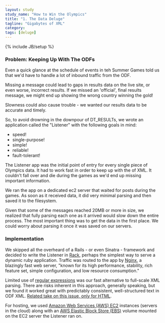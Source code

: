```yaml
---
layout: study
study_name: "How to Win the Olympics"
title: "1. The Data Deluge"
tagline: "Gigabytes of XML"
category: 
tags: [deluge]
---
```

{% include JB/setup %}

### Problem: Keeping Up With The ODFs

Even a quick glance at the schedule of events in teh Summer Games told us that we'd have to handle a lot of inbound traffic from the ODF. 

Missing a message could lead to gaps in results data on the live site, or even worse, incorrect results. If we missed an 'official', final results message, we might end up showing the wrong country winning the gold! 

Slowness could also cause trouble - we wanted our results data to be accurate and timely. 

So, to avoid drowning in the downpour of DT_RESULTs, we wrote an application called the "Listener" with the following goals in mind:

* speed!
* single-purpose!
* simple!
* reliable!
* fault-tolerant!

The Listener app was the initial point of entry for every single piece of Olympics data. It had to work fast in order to keep up with the  of XML. It couldn't fall over and die during the games as we'd end up missing important information.

We ran the app on a dedicated ec2 server that waited for posts during the games. As soon as it received data, it did very minimal parsing and then saved it to the filesystem.

Given that some of the messages reached 20MB or more in size, we realized that fully parsing each one as it arrived would slow down the entire process. The most important thing was to get the data in the first place. We could worry about parsing it once it was saved on our servers.

### Implementation

We skipped all the overheard of a Rails - or even Sinatra - framework and decided to write the Listener in [Rack](https://github.com/rack/rack), perhaps the simplest way to serve a dynamic ruby application. Traffic was routed to the app by [Nginx](http://wiki.nginx.org/Main), a blazingly fast web server, "known for its high performance, stability, rich feature set, simple configuration, and low resource consumption."

Limited use of [regular expressions](http://rubular.com/) was our fast alternative to full-scale XML parsing. There are risks inherent in this approach, generally speaking, but we found it worked great with predictably consistent, well-structured text in ODF XML. [Related take on this issue, only for HTML](http://www.codinghorror.com/blog/2009/11/parsing-html-the-cthulhu-way.html).

For hosting, we used [Amazon Web Services (AWS) EC2](http://aws.amazon.com/ec2/) instances (servers in the cloud) along with an [AWS Elastic Block Store (EBS)](http://aws.amazon.com/ebs/) volume mounted on the EC2 server the Listener ran on.
